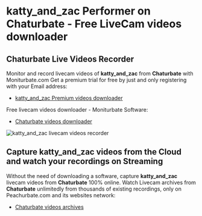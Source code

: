 # katty_and_zac Performer on Chaturbate - Free LiveCam videos downloader

## Chaturbate Live Videos Recorder

Monitor and record livecam videos of **katty_and_zac** from **Chaturbate** with Moniturbate.com
Get a premium trial for free by just and only registering with your Email address:
* [katty_and_zac Premium videos downloader](https://moniturbate.com/request-demo-licence-key.html)

Free livecam videos downloader - Moniturbate Software:
* [Chaturbate videos downloader](https://moniturbate.com/moniturbate-download-software.html)

![katty_and_zac livecam videos recorder](https://peachurnet.com/templates/moniturbate-software.png)


## Capture katty_and_zac videos from the Cloud and watch your recordings on Streaming

Without the need of downloading a software, capture **katty_and_zac** livecam videos from **Chaturbate** 100% online.
Watch Livecam archives from **Chaturbate** unlimitedly from thousands of existing recordings, only on Peachurbate.com and its websites network:
* [Chaturbate videos archives](https://peachurnet.com/)